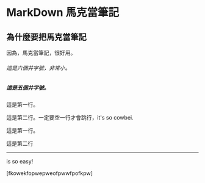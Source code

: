 # MarkDown 馬克當筆記

## 為什麼要把馬克當筆記

因為，馬克當筆記，很好用。

###### 這是六個井字號，非常小。
##### 這是五個井字號。

這是第一行。

這是第二行。一定要空一行才會跳行，it's so cowbei.

這是第一行。

這是第二行

---


is so easy!

[fkowekfopwepweofpwwfpofkpw]